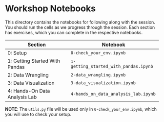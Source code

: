 # Workshop Notebooks

This directory contains the notebooks for following along with the session. You should run the cells as we progress through the session. Each section has exercises, which you can complete in the respective notebooks.

| Section | Notebook |
| --- | --- |
| 0: Setup | `0-check_your_env.ipynb` |
| 1: Getting Started With Pandas | `1-getting_started_with_pandas.ipynb` |
| 2: Data Wrangling | `2-data_wrangling.ipynb` |
| 3: Data Visualization | `3-data_visualization.ipynb` |
| 4: Hands-On Data Analysis Lab | `4-hands_on_data_analysis_lab.ipynb` |


**NOTE**: The `utils.py` file will be used only in `0-check_your_env.ipynb`, which you will use to check your setup.